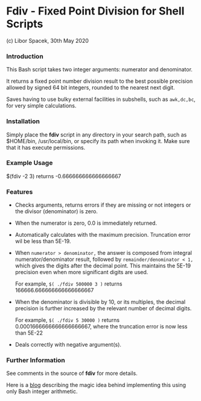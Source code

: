 # Fdiv - Fixed Point Division for Shell Scripts

(c) Libor Spacek, 30th May 2020

### Introduction

This Bash script takes two integer arguments: numerator and denominator.

It returns a fixed point number division result to the best possible precision
 allowed by signed 64 bit integers, rounded to the nearest next digit.

Saves having to use bulky external facilities in subshells, such as `awk,dc,bc`, for very simple calculations.
 
### Installation

Simply place the **fdiv** script in any directory in your search path, such as $HOME/bin, /usr/local/bin, or specify its path when invoking it. Make sure that it has execute permissions.
 
### Example Usage
   $(fdiv -2 3) returns -0.666666666666666667
   
### Features

- Checks arguments, returns errors if they are missing or not integers or the divisor (denominator) is zero.

- When the numerator is zero, 0.0 is immediately returned.

- Automatically calculates with the maximum precision. Truncation error wil be less than 5E-19.

- When `numerator > denominator,` the answer is composed from integral numerator/denominator result, followed by `remainder/denominator < 1,` which gives the digits after the decimal point. This maintains the 5E-19 precision even when more significant digits are used.
 
	For example, `$( ./fdiv 500000 3 )` returns 166666.666666666666666667

- When the denominator is divisible by 10, or its multiples, the decimal precision is further increased by the relevant number of decimal digits.

	For example, `$( ./fdiv 5 30000 )` returns 0.0001666666666666666667, where the truncation error is now less than 5E-22

- Deals correctly with negative argument(s). 

### Further Information

See comments in the source of **fdiv** for more details.

Here is a [blog](https://oldmill.cz/2020-01-02-the-joy-of-bashing.html) describing the magic idea behind implementing this using only Bash 
integer arithmetic.
